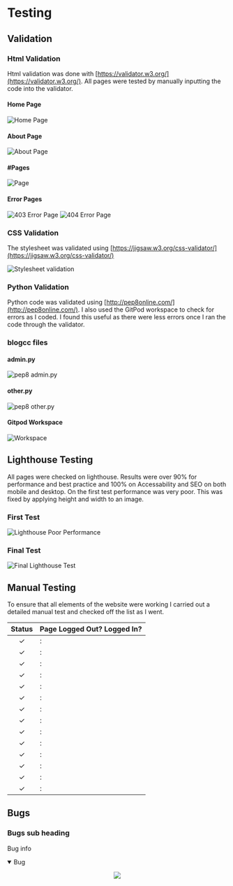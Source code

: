 # Testing

## Validation

### Html Validation

Html validation was done with [https://validator.w3.org/](https://validator.w3.org/). All pages were tested by manually inputting the code into the validator.



#### **Home Page**

![Home Page](#)

#### **About Page**

![About Page](#)

#### **#Pages**

![Page](#)

#### **Error Pages**
![403 Error Page](#)
![404 Error Page](#)


### CSS Validation

The stylesheet was validated using [https://jigsaw.w3.org/css-validator/](https://jigsaw.w3.org/css-validator/)

![Stylesheet validation](#)


### Python Validation

Python code was validated using [http://pep8online.com/](http://pep8online.com/).  I also used the GitPod workspace to check for errors as I coded.  I found this useful as there were less errors once I ran the code through the validator.


### blogcc files

#### admin.py

![pep8 admin.py](#)

#### other.py

![pep8 other.py](#)


#### Gitpod Workspace

![Workspace](#)


## Lighthouse Testing

All pages were checked on lighthouse.  Results were over 90% for performance and best practice and 100% on Accessability and SEO on both mobile and desktop.  On the first test performance was very poor.  This was fixed by applying height and width to an image.


### **First Test**

![Lighthouse Poor Performance](#)

### **Final Test**

![Final Lighthouse Test](#)


## Manual Testing

To ensure that all elements of the website were working I carried out a detailed manual test and checked off the list as I went.

| Status | **Page Logged Out? Logged In?**
|:-------:|:--------|
| &check; |:
| &check; |:
| &check; |:
| &check; |:
| &check; |:
| &check; |:
| &check; |:
| &check; |:
| &check; |:
| &check; |:
| &check; |:
| &check; |:
| &check; |:
| &check; |:


## Bugs

### Bugs sub heading

Bug info

<details open>
<summary>Bug</summary>
<p align="center"><img src="#"></p>

</details>